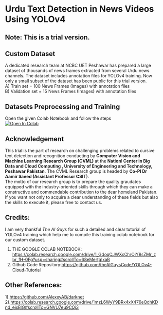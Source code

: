 # Urdu Text Detection in News Videos Using YOLOv4
## Note: This is a trial version. 
## Custom Dataset <br>
A dedicated research team at NCBC UET Peshawar has prepared a large dataset of thousands of news frames extracted from several Urdu news channels. The dataset includes annotation files for YOLOv4 training. Now only a small subset of the dataset has been public for this trial version. <br>
A) Train set = 100 News Frames (Images) with annotation files <br>
B) Validation set = 15 News Frames (Images) with annotation files <br>
## Datasets Preprocessing and Training <br>
Open the given Colab Notebook and follow the steps <br>
[![Open In Colab](https://colab.research.google.com/assets/colab-badge.svg)](https://colab.research.google.com/drive/1DeegVTrFzbwr3wi4glahgTQY0hO-uOdo?usp=sharing)
## Acknowledgement <br>
This trial is the part of research on challenging problems related to cursive text detection and recognition conducting by **Computer Vision and Machine Learning Research Group (CVML)** at the **Nationl Center in Big Data and Cloud Computing , University of Engineering and Technology, Peshawar Pakistan**. The CVML Research group is headed by **Co-PI Dr Aamir Saeed (Assistant Professor CSIT)**.<br>
The motto of our research group is to prepare the quality graudates equipped with the industry-oriented skills through which they can make a constructive and commendable contribution to the dear homeland Pakistan.
If you want not only to acquire a clear understanding of these fields but also the skills to execute it, please free to contact us. 
## Credits: <br>
I am very thankful  *The AI Guys* for such a detailed and clear tutorial of YOLOv4 training which help me to compile this training colab notebook for our custom dataset.<br>
1) THE GOOGLE COLAB NOTEBOOK: https://colab.research.google.com/drive/1_GdoqCJWXsChrOiY8sZMr_zbr_fH-0Fg?usp=sharing#scrollTo=68eMertgIxaB  <br>
2) Github Code Repository:https://github.com/theAIGuysCode/YOLOv4-Cloud-Tutorial <br>
## Other References:<br>
1).https://github.com/AlexeyAB/darknet <br>
2).https://colab.research.google.com/drive/1mzL6WyY9BRx4xX476eQdhKDnd_eixBlG#scrollTo=GNVU7eu9CQj3 <br>


